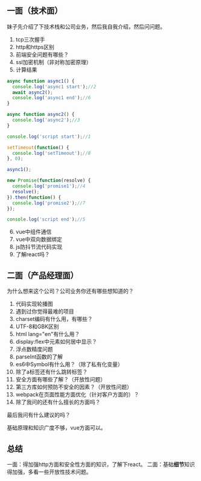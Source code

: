 ## 一面（技术面）
妹子先介绍了下技术栈和公司业务，然后我自我介绍，然后问问题。

1. tcp三次握手
2. http和https区别
3. 前端安全问题有哪些？
4. ssl加密机制（非对称加密原理）
5. 计算结果
```js
async function async1() {
  console.log('async1 start');//2
  await async2();
  console.log('async1 end');//6
}

async function async2() {
  console.log('async2');//3
}

console.log('script start');//1

setTimeout(function() {
  console.log('setTimeout');//8
}, 0);

async1();

new Promise(function(resolve) {
  console.log('promise1');//4
  resolve();
}).then(function() {
  console.log('promise2');//7
});

console.log('script end');//5
```
6. vue中组件通信
7. vue中双向数据绑定
8. js防抖节流代码实现
9. 了解react吗？


## 二面（产品经理面）
为什么想来这个公司？公司业务你还有哪些想知道的？

1. 代码实现轮播图
2. 遇到过你觉得最难的项目
3. charset编码有什么用，有哪些？
4. UTF-8和GBK区别
5. html lang="en"有什么用？
6. display:flex中元素如何居中显示？
7. 浮点数精度问题
8. parseInt函数的了解
9. es6中Symbol有什么用？（除了私有化变量）
10. 除了a标签还有什么跳转标签？
11. 安全方面有哪些了解？（开放性问题）
12. 第三方库如何预防不安全的因素？（开放性问题）
13. webpack在页面性能方面优化（针对客户方面的）？
14. 除了我问的还有什么擅长的方面吗？


最后我问有什么建议的吗？

基础原理和知识广度不够，vue方面可以。

## 总结
一面：得加强http方面和安全性方面的知识，了解下react。
二面：基础**细节**知识得加强，多看一些开放性技术问题。
